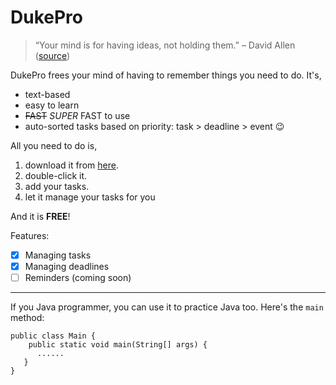 # DukePro

> “Your mind is for having ideas, not holding them.” – David Allen
> ([source](https://dansilvestre.com/productivity-quotes/))

DukePro frees your mind of having to remember things you need to do. It's,
* text-based
* easy to learn
* ~~FAST~~ *SUPER* FAST to use 
* auto-sorted tasks based on priority: task > deadline > event 😉

All you need to do is,
1. download it from [here](https://github.com/Morrow1ndy/ip/releases/tag/v1.0).
2. double-click it.
3. add your tasks.
4. let it manage your tasks for you

And it is **FREE**!

Features:
- [X] Managing tasks
- [X] Managing deadlines
- [ ] Reminders (coming soon)

---

If you Java programmer, you can use it to practice Java too. 
Here's the `main` method:
```
public class Main {
    public static void main(String[] args) {
      ......
   }
}
```
